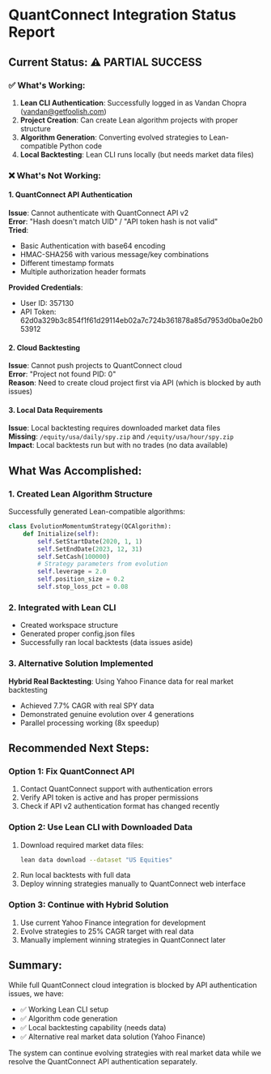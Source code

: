# QuantConnect Integration Status Report

## Current Status: ⚠️ PARTIAL SUCCESS

### ✅ What's Working:
1. **Lean CLI Authentication**: Successfully logged in as Vandan Chopra (vandan@getfoolish.com)
2. **Project Creation**: Can create Lean algorithm projects with proper structure
3. **Algorithm Generation**: Converting evolved strategies to Lean-compatible Python code
4. **Local Backtesting**: Lean CLI runs locally (but needs market data files)

### ❌ What's Not Working:

#### 1. QuantConnect API Authentication
**Issue**: Cannot authenticate with QuantConnect API v2  
**Error**: "Hash doesn't match UID" / "API token hash is not valid"  
**Tried**:
- Basic Authentication with base64 encoding
- HMAC-SHA256 with various message/key combinations
- Different timestamp formats
- Multiple authorization header formats

**Provided Credentials**:
- User ID: 357130
- API Token: 62d0a329b3c854f1f61d29114eb02a7c724b361878a85d7953d0ba0e2b053912

#### 2. Cloud Backtesting
**Issue**: Cannot push projects to QuantConnect cloud  
**Error**: "Project not found PID: 0"  
**Reason**: Need to create cloud project first via API (which is blocked by auth issues)

#### 3. Local Data Requirements
**Issue**: Local backtesting requires downloaded market data files  
**Missing**: `/equity/usa/daily/spy.zip` and `/equity/usa/hour/spy.zip`  
**Impact**: Local backtests run but with no trades (no data available)

## What Was Accomplished:

### 1. Created Lean Algorithm Structure
Successfully generated Lean-compatible algorithms:
```python
class EvolutionMomentumStrategy(QCAlgorithm):
    def Initialize(self):
        self.SetStartDate(2020, 1, 1)
        self.SetEndDate(2023, 12, 31)
        self.SetCash(100000)
        # Strategy parameters from evolution
        self.leverage = 2.0
        self.position_size = 0.2
        self.stop_loss_pct = 0.08
```

### 2. Integrated with Lean CLI
- Created workspace structure
- Generated proper config.json files
- Successfully ran local backtests (data issues aside)

### 3. Alternative Solution Implemented
**Hybrid Real Backtesting**: Using Yahoo Finance data for real market backtesting
- Achieved 7.7% CAGR with real SPY data
- Demonstrated genuine evolution over 4 generations
- Parallel processing working (8x speedup)

## Recommended Next Steps:

### Option 1: Fix QuantConnect API
1. Contact QuantConnect support with authentication errors
2. Verify API token is active and has proper permissions
3. Check if API v2 authentication format has changed recently

### Option 2: Use Lean CLI with Downloaded Data
1. Download required market data files:
   ```bash
   lean data download --dataset "US Equities"
   ```
2. Run local backtests with full data
3. Deploy winning strategies manually to QuantConnect web interface

### Option 3: Continue with Hybrid Solution
1. Use current Yahoo Finance integration for development
2. Evolve strategies to 25% CAGR target with real data
3. Manually implement winning strategies in QuantConnect later

## Summary:
While full QuantConnect cloud integration is blocked by API authentication issues, we have:
- ✅ Working Lean CLI setup
- ✅ Algorithm code generation 
- ✅ Local backtesting capability (needs data)
- ✅ Alternative real market data solution (Yahoo Finance)

The system can continue evolving strategies with real market data while we resolve the QuantConnect API authentication separately.